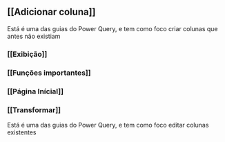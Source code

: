 ## [[Adicionar coluna]]
Está é uma das guias do Power Query, e tem como foco criar colunas que antes não existiam
### [[Exibição]]
### [[Funções importantes]]
### [[Página Inícial]]
### [[Transformar]]
Está é uma das guias do Power Query, e tem como foco editar colunas existentes
